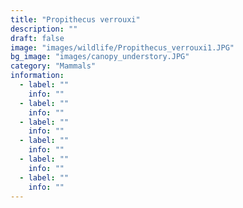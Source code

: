 ```yaml
---
title: "Propithecus verrouxi"
description: ""
draft: false
image: "images/wildlife/Propithecus_verrouxi1.JPG"
bg_image: "images/canopy_understory.JPG"
category: "Mammals"
information:
  - label: ""
    info: ""
  - label: ""
    info: ""
  - label: ""
    info: ""
  - label: ""
    info: ""
  - label: ""
    info: ""
  - label: ""
    info: ""
---
```

